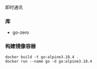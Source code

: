 即时通讯

### 库
- go-zero

### 构建镜像容器
```dockerfile
docker build -t go:alpine3.18.4 .
docker run --name go -d go:alpine3.18.4
```
